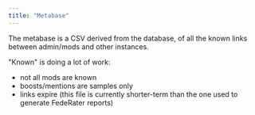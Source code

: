 ```yaml
---
title: "Metabase"
---
```

The metabase is a CSV derived from the database, of all the known links between admin/mods and other instances.

"Known" is doing a lot of work:

* not all mods are known
* boosts/mentions are samples only
* links expire (this file is currently shorter-term than the one used to generate FedeRater reports)
